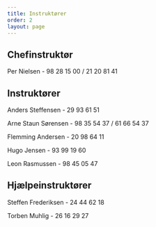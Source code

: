 ```yaml
---
title: Instruktører
order: 2
layout: page
---
```

## Chefinstruktør	 	 	 
Per Nielsen - 98 28 15 00 / 21 20 81 41

## Instruktører
Anders Steffensen - 29 93 61 51

Arne Staun Sørensen - 98 35 54 37 / 61 66 54 37

Flemming Andersen - 20 98 64 11

Hugo Jensen - 93 99 19 60

Leon Rasmussen - 98 45 05 47

## Hjælpeinstruktører
Steffen Frederiksen - 24 44 62 18

Torben Muhlig - 26 16 29 27
